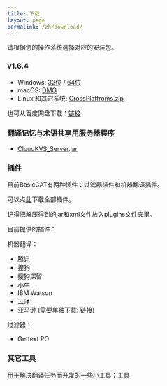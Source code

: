 ```yaml
---
title: 下载
layout: page
permalink: /zh/download/
---
```


请根据您的操作系统选择对应的安装包。

### v1.6.4

* Windows: [32位](https://github.com/xulihang/BasicCAT/releases/download/v1.6.4/BasicCAT-windows-x86.exe) /  [64位](https://github.com/xulihang/BasicCAT/releases/download/v1.6.4/BasicCAT-windows-x64.exe)
* macOS:  [DMG](https://github.com/xulihang/BasicCAT/releases/download/v1.6.4/BasicCAT_mac.dmg)
* Linux 和其它系统:  [CrossPlatfroms.zip](https://github.com/xulihang/BasicCAT/releases/download/v1.6.4/BasicCAT-crossplatforms.zip)

也可从百度网盘下载：[链接](https://pan.baidu.com/s/1HmD4pJ9hIYyK9bnqINtoFQ)


### 翻译记忆与术语共享用服务器程序

*  [CloudKVS_Server.jar](https://github.com/xulihang/BasicCAT/releases/download/v1.2-beta2/CloudKVS_Server.jar)

### 插件

目前BasicCAT有两种插件：过滤器插件和机器翻译插件。

可以点[此](https://github.com/xulihang/BasicCAT/releases/download/plugins/all_plugins.zip)下载全部插件。

记得把解压得到的jar和xml文件放入plugins文件夹里。

目前提供的插件：

机器翻译：

* 腾讯
* 搜狗
* 搜狗深智
* 小牛
* IBM Watson
* 云译
* 亚马逊 (需要单独下载: [链接](https://github.com/xulihang/BasicCAT/releases/download/plugins/amazon.zip))

过滤器：

* Gettext PO

### 其它工具

用于解决翻译任务而开发的一些小工具：[工具](/zh/tools/)

